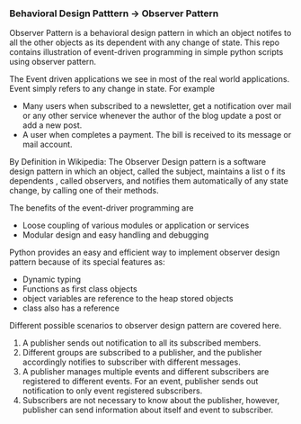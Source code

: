 ### Behavioral Design Patttern -> Observer Pattern

Observer Pattern is a behavioral design pattern in which an object notifes to all the other objects as its dependent with any change of state. 
This repo contains illustration of event-driven programming in simple python scripts using observer pattern.

The Event driven applications we see in most of the real world applications. Event simply refers to any change in state.      For example 
- Many users when subscribed to a newsletter, get a notification over mail or any other service whenever the author of the blog update a post or add a new post. 
- A user when completes a payment. The bill is received to its message or mail account.

By Definition in Wikipedia:
The Observer Design pattern is a software design pattern in which an object, called the subject, maintains a list o f its dependents , called observers, and notifies them automatically of any state change, by calling one of their methods.

The benefits of the event-driver programming are
- Loose coupling of various modules or application or services
- Modular design and easy handling and debugging 

Python provides an easy and efficient way to implement observer design pattern because of its special features as:
- Dynamic typing
- Functions as first class objects
- object variables are reference to the heap stored objects
- class also has a reference


 Different possible scenarios to observer design pattern are covered here.
1. A publisher sends out notification to all its subscribed members.
2. Different groups are subscribed to a publisher, and the publisher accordingly notifies to subscriber with different messages.
3. A publisher manages multiple events and different subscribers are registered to different events. For an event, publisher sends out notification to only event registered subscribers.
4. Subscribers are not necessary to know about the publisher, however, publisher can send information about itself and event to subscriber.

